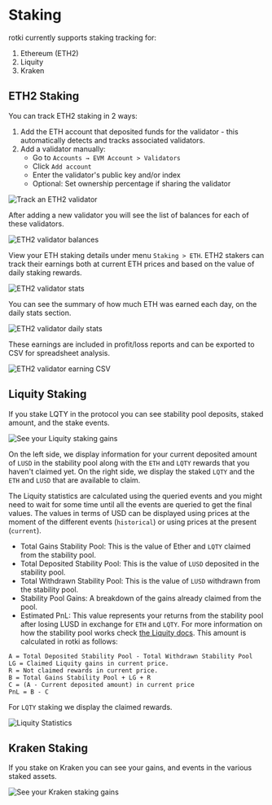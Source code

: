 # Staking

rotki currently supports staking tracking for:

1. Ethereum (ETH2)
2. Liquity
3. Kraken

## ETH2 Staking

You can track ETH2 staking in 2 ways:

1. Add the ETH account that deposited funds for the validator - this automatically detects and tracks associated validators.
2. Add a validator manually:
   - Go to `Accounts → EVM Account > Validators`
   - Click `Add account`
   - Enter the validator's public key and/or index
   - Optional: Set ownership percentage if sharing the validator

![Track an ETH2 validator](/images/eth2_add_validator.png)

After adding a new validator you will see the list of balances for each of these validators.

![ETH2 validator balances](/images/eth2_validators.png)

View your ETH staking details under menu `Staking > ETH`.
ETH2 stakers can track their earnings both at current ETH prices and based on the value of daily staking rewards.

![ETH2 validator stats](/images/rotki_eth2_staking.png)

You can see the summary of how much ETH was earned each day, on the daily stats section.

![ETH2 validator daily stats](/images/rotki_eth2_daily_stats.png)

These earnings are included in profit/loss reports and can be exported to CSV for spreadsheet analysis.

![ETH2 validator earning CSV](/images/rotki_eth2_pnl.png)

## Liquity Staking

If you stake LQTY in the protocol you can see stability pool deposits, staked amount, and the stake events.

![See your Liquity staking gains](/images/sc_staking_liquity.png)

On the left side, we display information for your current deposited amount of `LUSD` in the stability pool along with the `ETH` and `LQTY` rewards that you haven't claimed yet. On the right side, we display the staked `LQTY` and the `ETH` and `LUSD` that are available to claim.

The Liquity statistics are calculated using the queried events and you might need to wait for some time until all the events are queried to get the final values. The values in terms of USD can be displayed using prices at the moment of the different events (`historical`) or using prices at the present (`current`).

- Total Gains Stability Pool: This is the value of Ether and `LQTY` claimed from the stability pool.
- Total Deposited Stability Pool: This is the value of `LUSD` deposited in the stability pool.
- Total Withdrawn Stability Pool: This is the value of `LUSD` withdrawn from the stability pool.
- Stability Pool Gains: A breakdown of the gains already claimed from the pool.
- Estimated PnL: This value represents your returns from the stability pool after losing LUSD in exchange for `ETH` and `LQTY`. For more information on how the stability pool works check [the Liquity docs](https://docs.liquity.org/faq/stability-pool-and-liquidations#how-do-i-benefit-as-a-stability-provider-from-liquidations). This amount is calculated in rotki as follows:

```
A = Total Deposited Stability Pool - Total Withdrawn Stability Pool
LG = Claimed Liquity gains in current price.
R = Not claimed rewards in current price.
B = Total Gains Stability Pool + LG + R
C = (A - Current deposited amount) in current price
PnL = B - C
```

For `LQTY` staking we display the claimed rewards.

![Liquity Statistics](/images/liquity_stats.png)

## Kraken Staking

If you stake on Kraken you can see your gains, and events in the various staked assets.

![See your Kraken staking gains](/images/sc_staking_kraken.png)
